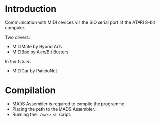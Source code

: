 # Introduction

Communication with MIDI devices via the SIO serial port of the ATARI 8-bit computer.

Two drivers:
- MIDIMate by Hybrid Arts
- MIDIBox by Alex/Bit Busters

In the future:
- MIDICar by PancioNet

# Compilation

- MADS Assembler is required to compile the programme.
- Placing the path to the MADS Assembler.
- Running the `./make.sh` script.
